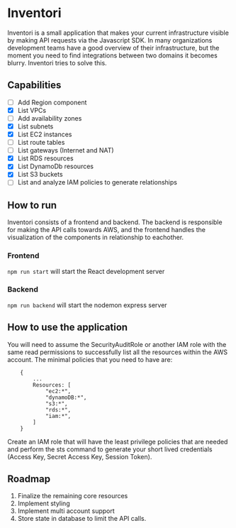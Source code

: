 # Inventori

Inventori is a small application that makes your current infrastructure visible by making
API requests via the Javascript SDK. In many organizations development teams have a good overview of their infrastructure, but the moment you need to find integrations between two domains it becomes blurry.
Inventori tries to solve this.

## Capabilities

- [ ] Add Region component
- [x] List VPCs
- [ ] Add availability zones
- [x] List subnets
- [x] List EC2 instances
- [ ] List route tables
- [ ] List gateways (Internet and NAT)
- [x] List RDS resources
- [x] List DynamoDb resources
- [x] List S3 buckets
- [ ] List and analyze IAM policies to generate relationships

## How to run

Inventori consists of a frontend and backend. The backend is responsible for making the API calls towards AWS, and the frontend handles the visualization of the components in relationship to eachother.

### Frontend

`npm run start` will start the React development server

### Backend

`npm run backend` will start the nodemon express server

## How to use the application

You will need to assume the SecurityAuditRole or another IAM role with the same read permissions to successfully list 
all the resources within the AWS account. The minimal policies that you need to have are:

```HCL
    {
        ...
        Resources: [
            "ec2:*",
            "dynamoDB:*",
            "s3:*",
            "rds:*",
            "iam:*",
        ]
    }
```

Create an IAM role that will have the least privilege policies that are needed and perform the sts command to 
generate your short lived credentials (Access Key, Secret Access Key, Session Token).

## Roadmap

1. Finalize the remaining core resources
2. Implement styling
3. Implement multi account support
4. Store state in database to limit the API calls.

